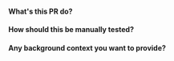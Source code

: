 #### What's this PR do?
#### How should this be manually tested?
#### Any background context you want to provide?
